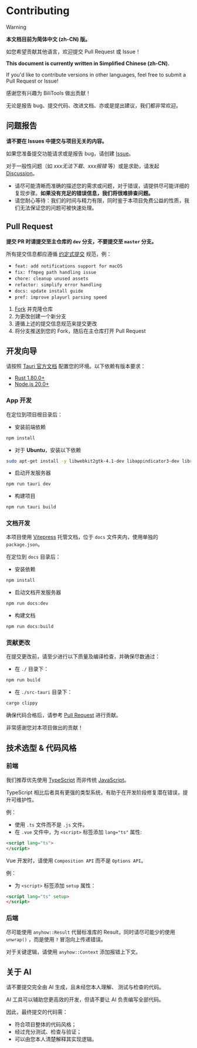 # Contributing

> [!WARNING] 
> **本文档目前为简体中文 (zh-CN) 版。**
> 
> 如您希望贡献其他语言，欢迎提交 Pull Request 或 Issue！
>
> **This document is currently written in Simplified Chinese (zh-CN).**
> 
> If you'd like to contribute versions in other languages, feel free to submit a Pull Request or Issue!

感谢您有兴趣为 BiliTools 做出贡献！

无论是报告 bug、提交代码、改进文档、亦或是提出建议，我们都非常欢迎。

## 问题报告

**请不要在 Issues 中提交与项目无关的内容。**

如果您准备提交功能请求或是报告 bug，请创建 [Issue](https://github.com/btjawa/BiliTools/issues/new/choose)。

对于一般性问题（如 *xxx无法下载*、*xxx报错* 等）或是求助，请发起 [Discussion](https://github.com/btjawa/BiliTools/discussions/new/choose)。

- 请尽可能清晰而准确的描述您的需求或问题，对于错误，请提供尽可能详细的复现步骤。**如果没有充足的错误信息，我们将很难排查问题。**
- 请您耐心等待：我们的时间与精力有限，同时鉴于本项目免费公益的性质，我们无法保证您的问题可被快速处理。

## Pull Request

**提交 PR 时请提交至主仓库的 `dev` 分支，不要提交至 `master` 分支。**

所有提交信息都应遵循 [约定式提交](https://www.conventionalcommits.org/zh-hans/v1.0.0/) 规范，例：
- `feat: add notifications support for macOS`
- `fix: ffmpeg path handling issue`
- `chore: cleanup unused assets`
- `refactor: simplify error handling`
- `docs: update install guide`
- `pref: improve playurl parsing speed`

1. [Fork](https://docs.github.com/en/pull-requests/collaborating-with-pull-requests/working-with-forks/fork-a-repo) 并克隆仓库
2. 为更改创建一个新分支
3. 遵循上述的提交信息规范来提交更改
4. 将分支推送到您的 Fork，随后在主仓库打开 Pull Request

## 开发向导

请按照 [Tauri 官方文档](https://v2.tauri.app/start/prerequisites/) 配置您的环境。以下依赖有版本要求：
 - [Rust 1.80.0+](https://www.rust-lang.org/tools/install)
 - [Node.js 20.0+](https://nodejs.org/en/download)

### App 开发

在定位到项目根目录后：

- 安装前端依赖

```bash
npm install
```

- 对于 **Ubuntu**，安装以下依赖

```bash
sudo apt-get install -y libwebkit2gtk-4.1-dev libappindicator3-dev librsvg2-dev patchelf
```

- 启动开发服务器

```bash
npm run tauri dev
```

- 构建项目

```bash
npm run tauri build
```

### 文档开发

本项目使用 [Vitepress](https://vitepress.dev/) 托管文档，位于 `docs` 文件夹内，使用单独的 `package.json`。

在定位到 `docs` 目录后：

- 安装依赖

```bash
npm install
```

- 启动文档开发服务器

```bash
npm run docs:dev
```

- 构建文档

```bash
npm run docs:build
```

### 贡献更改

在提交更改前，请至少进行以下质量及编译检查，并确保尽数通过：

- 在 `./` 目录下：

```bash
npm run build
```

- 在 `./src-tauri` 目录下：

```bash
cargo clippy
```

确保代码合格后，请参考 [Pull Request](#pull-request) 进行贡献。

非常感谢您对本项目做出的贡献！

## 技术选型 & 代码风格

### 前端

我们推荐优先使用 [TypeScript](https://www.typescriptlang.org/) 而非传统 [JavaScript](https://developer.mozilla.org/en-US/docs/Web/JavaScript)。

TypeScript 相比后者具有更强的类型系统，有助于在开发阶段修复潜在错误，提升可维护性。

例：

- 使用 `.ts` 文件而不是 `.js` 文件。
- 在 `.vue` 文件中，为 `<script>` 标签添加 `lang="ts"` 属性:
```html
<script lang="ts">
</script>
```

Vue 开发时，请使用 `Composition API` 而不是 `Options API`。

例：

- 为 `<script>` 标签添加 `setup` 属性：
```html
<script lang="ts" setup>
</script>
```

### 后端

尽可能使用 `anyhow::Result` 代替标准库的 Result，同时请尽可能少的使用 `unwrap()` ，而是使用 `?` 冒泡向上传递错误。

对于关键逻辑，请使用 `anyhow::Context` 添加报错上下文。

## 关于 AI

请不要提交完全由 AI 生成，且未经您本人理解、 测试与检查的代码。

AI 工具可以辅助您更高效的开发，但请不要让 AI 负责编写全部代码。

因此，最终提交的代码需：

- 符合项目整体的代码风格；
- 经过充分测试、检查与验证；
- 可以由您本人清楚解释其实现逻辑。